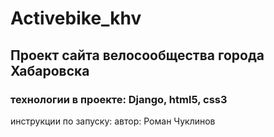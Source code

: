 # Activebike_khv
## Проект сайта велосообщества города Хабаровска

### технологии в проекте: Django, html5, css3
инструкции по запуску:
автор: Роман Чуклинов
